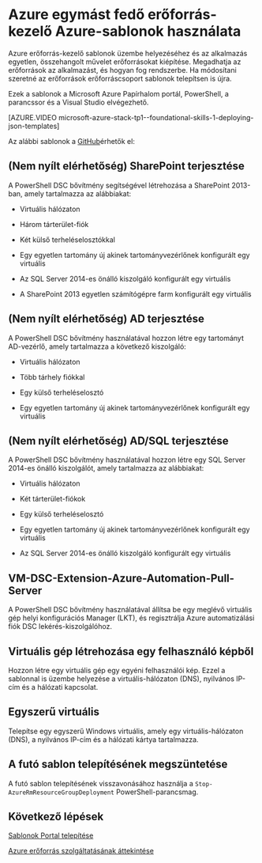 <properties
    pageTitle="Erőforrás-kezelő Azure sablonokkal Azure egymást fedő (bérlői fejlesztők) |} Microsoft Azure"
    description="Megtudhatja, hogy miként Azure egymást fedő Azure erőforrás-kezelő sablonok segítségével üzembe helyezéséhez és az alkalmazás egyetlen, összehangolt művelet erőforrásokat kiépítése."
    services="azure-stack"
    documentationCenter=""
    authors="heathl17"
    manager="byronr"
    editor=""/>

<tags
    ms.service="azure-stack"
    ms.workload="na"
    ms.tgt_pltfrm="na"
    ms.devlang="na"
    ms.topic="article"
    ms.date="10/25/2016"
    ms.author="helaw"/>

# <a name="use-azure-resource-manager-templates-in-azure-stack"></a>Azure egymást fedő erőforrás-kezelő Azure-sablonok használata

Azure erőforrás-kezelő sablonok üzembe helyezéséhez és az alkalmazás egyetlen, összehangolt művelet erőforrásokat kiépítése. Megadhatja az erőforrások az alkalmazást, és hogyan fog rendszerbe.  Ha módosítani szeretné az erőforrások erőforráscsoport sablonok telepítsen is újra.

Ezek a sablonok a Microsoft Azure Papírhalom portál, PowerShell, a parancssor és a Visual Studio elvégezhető.

[AZURE.VIDEO microsoft-azure-stack-tp1--foundational-skills-1-deploying-json-templates]

Az alábbi sablonok a [GitHub](http://aka.ms/azurestackgithub)érhetők el:

## <a name="deploy-sharepoint-non-high-availability"></a>(Nem nyílt elérhetőség) SharePoint terjesztése

A PowerShell DSC bővítmény segítségével létrehozása a SharePoint 2013-ban, amely tartalmazza az alábbiakat:

-   Virtuális hálózaton

-   Három tárterület-fiók

-   Két külső terheléselosztókkal

-   Egy egyetlen tartomány új akinek tartományvezérlőnek konfigurált egy virtuális

-   Az SQL Server 2014-es önálló kiszolgáló konfigurált egy virtuális

-   A SharePoint 2013 egyetlen számítógépre farm konfigurált egy virtuális

## <a name="deploy-ad-non-high-availability"></a>(Nem nyílt elérhetőség) AD terjesztése

A PowerShell DSC bővítmény használatával hozzon létre egy tartományt AD-vezérlő, amely tartalmazza a következő kiszolgáló:

-   Virtuális hálózaton

-   Több tárhely fiókkal

-   Egy külső terheléselosztó

-   Egy egyetlen tartomány új akinek tartományvezérlőnek konfigurált egy virtuális

## <a name="deploy-adsql-non-high-availability"></a>(Nem nyílt elérhetőség) AD/SQL terjesztése

A PowerShell DSC bővítmény használatával hozzon létre egy SQL Server 2014-es önálló kiszolgálót, amely tartalmazza az alábbiakat:

-   Virtuális hálózaton

-   Két tárterület-fiókok

-   Egy külső terheléselosztó

-   Egy egyetlen tartomány új akinek tartományvezérlőnek konfigurált egy virtuális

-   Az SQL Server 2014-es önálló kiszolgáló konfigurált egy virtuális

## <a name="vm-dsc-extension-azure-automation-pull-server"></a>VM-DSC-Extension-Azure-Automation-Pull-Server

A PowerShell DSC bővítmény használatával állítsa be egy meglévő virtuális gép helyi konfigurációs Manager (LKT), és regisztrálja Azure automatizálási fiók DSC lekérés-kiszolgálóhoz.

## <a name="create-a-virtual-machine-from-a-user-image"></a>Virtuális gép létrehozása egy felhasználó képből

Hozzon létre egy virtuális gép egy egyéni felhasználói kép. Ezzel a sablonnal is üzembe helyezése a virtuális-hálózaton (DNS), nyilvános IP-cím és a hálózati kapcsolat.

## <a name="simple-vm"></a>Egyszerű virtuális

Telepítse egy egyszerű Windows virtuális, amely egy virtuális-hálózaton (DNS), a nyilvános IP-cím és a hálózati kártya tartalmazza.

## <a name="cancel-a-running-template-deployment"></a>A futó sablon telepítésének megszüntetése

A futó sablon telepítésének visszavonásához használja a `Stop-AzureRmResourceGroupDeployment` PowerShell-parancsmag.


## <a name="next-steps"></a>Következő lépések

[Sablonok Portal telepítése](azure-stack-deploy-template-portal.md)

[Azure erőforrás szolgáltatásának áttekintése](../azure-resource-manager/resource-group-overview.md)

